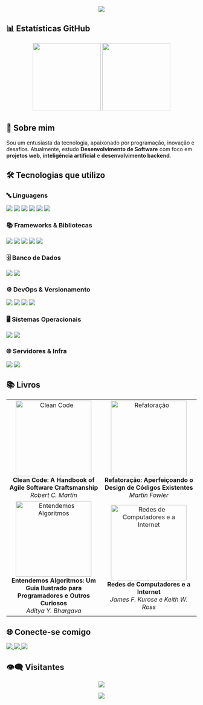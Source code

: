<p align="center">
  <img src="https://capsule-render.vercel.app/api?type=waving&height=300&text=Bem-vindo%20ao%20meu%20portfólio&animation=fadeIn&descAlignY=53&textBg=false&descAlign=50&desc=Explore%20minhas%20contribuições%20e%20projetos&fontAlign=50&fontAlignY=40&fontColor=FFFFFF&fontSize=60" />
</p>

## 📊 Estatísticas GitHub

<div align="center">
  <img height="180em" src="https://github-readme-stats.vercel.app/api?username=joaoragazzo&theme=dark&show_icons=true&hide_border=true&count_private=true"/>
  <img height="180em" src="https://github-readme-stats.vercel.app/api/top-langs/?username=joaoragazzo&theme=dark&show_icons=true&hide_border=true&layout=compact&&exclude_repo=joaoragazzo.github.io"/>
</div>

## 🧠 Sobre mim

Sou um entusiasta da tecnologia, apaixonado por programação, inovação e desafios. Atualmente, estudo **Desenvolvimento de Software** com foco em **projetos web**, **inteligência artificial** e **desenvolvimento backend**.

## 🛠️ Tecnologias que utilizo

### 🔤 Linguagens

<p>
  <img src="https://img.shields.io/badge/C-%23ffffff?style=for-the-badge&logo=c&logoColor=black&labelColor=white" />
  <img src="https://img.shields.io/badge/C++-%23ffffff?style=for-the-badge&logo=cplusplus&logoColor=blue&labelColor=white" />
  <img src="https://img.shields.io/badge/Java-%23ffffff?style=for-the-badge&logo=openjdk&logoColor=red&labelColor=white" />
  <img src="https://img.shields.io/badge/Python-%23ffffff?style=for-the-badge&logo=python&logoColor=blue&labelColor=white" />
  <img src="https://img.shields.io/badge/JavaScript-%23ffffff?style=for-the-badge&logo=javascript&logoColor=yellow&labelColor=white" />
  <img src="https://img.shields.io/badge/PHP-%23ffffff?style=for-the-badge&logo=php&logoColor=777BB4&labelColor=white" />
</p>

### 📚 Frameworks & Bibliotecas

<p>
  <img src="https://img.shields.io/badge/Spring%20Boot-%23ffffff?style=for-the-badge&logo=springboot&logoColor=6DB33F&labelColor=white" />
  <img src="https://img.shields.io/badge/Flask-%23ffffff?style=for-the-badge&logo=flask&logoColor=000000&labelColor=white" />
  <img src="https://img.shields.io/badge/Django-%23ffffff?style=for-the-badge&logo=django&logoColor=092E20&labelColor=white" />
  <img src="https://img.shields.io/badge/React-%23ffffff?style=for-the-badge&logo=react&logoColor=61DAFB&labelColor=white" />
  <img src="https://img.shields.io/badge/OpenCV-%23ffffff?style=for-the-badge&logo=opencv&logoColor=5C3EE8&labelColor=white" />
</p>

### 🗄️ Banco de Dados

<p>
  <img src="https://img.shields.io/badge/MySQL-%23ffffff?style=for-the-badge&logo=mysql&logoColor=4479A1&labelColor=white" />
  <img src="https://img.shields.io/badge/PostgreSQL-%23ffffff?style=for-the-badge&logo=postgresql&logoColor=336791&labelColor=white" />
</p>

### ⚙️ DevOps & Versionamento

<p>
  <img src="https://img.shields.io/badge/Git-%23ffffff?style=for-the-badge&logo=git&logoColor=F05032&labelColor=white" />
  <img src="https://img.shields.io/badge/GitHub-%23ffffff?style=for-the-badge&logo=github&logoColor=181717&labelColor=white" />
  <img src="https://img.shields.io/badge/Docker-%23ffffff?style=for-the-badge&logo=docker&logoColor=2496ED&labelColor=white" />
  <img src="https://img.shields.io/badge/GitHub%20Actions-%23ffffff?style=for-the-badge&logo=githubactions&logoColor=2088FF&labelColor=white" />
</p>

### 🖥️ Sistemas Operacionais

<p>
  <img src="https://img.shields.io/badge/Linux-%23ffffff?style=for-the-badge&logo=linux&logoColor=FCC624&labelColor=white" />
  <img src="https://img.shields.io/badge/Windows-%23ffffff?style=for-the-badge&logo=windows&logoColor=0078D6&labelColor=white" />
</p>

### 🌐 Servidores & Infra

<p>
  <img src="https://img.shields.io/badge/Nginx-%23ffffff?style=for-the-badge&logo=nginx&logoColor=009639&labelColor=white" />
  <img src="https://img.shields.io/badge/Apache-%23ffffff?style=for-the-badge&logo=apache&logoColor=D22128&labelColor=white" />
</p>

## 📚 Livros

<table align="center">
  <tr>
    <td align="center">
      <img src="https://m.media-amazon.com/images/I/51E2055ZGUL._AC_UF1000,1000_QL80_.jpg" alt="Clean Code" width="200"/><br/>
      <strong>Clean Code: A Handbook of Agile Software Craftsmanship</strong><br/>
      <em>Robert C. Martin</em>
    </td>
    <td align="center">
      <img src="https://m.media-amazon.com/images/I/81sTm5M7wjL.jpg" alt="Refatoração" width="200"/><br/>
      <strong>Refatoração: Aperfeiçoando o Design de Códigos Existentes</strong><br/>
      <em>Martin Fowler</em>
    </td>
  </tr>
  <tr>
    <td align="center">
      <img src="https://m.media-amazon.com/images/I/71Vkg7GfPFL.jpg" alt="Entendemos Algoritmos" width="200"/><br/>
      <strong>Entendemos Algoritmos: Um Guia Ilustrado para <br/> Programadores e Outros Curiosos</strong><br/>
      <em>Aditya Y. Bhargava</em>
    </td>
    <td align="center">
      <img src="https://m.media-amazon.com/images/I/71afmekhEBL._AC_UF1000,1000_QL80_.jpg" alt="Redes de Computadores e a Internet" width="200"/><br/>
      <strong>Redes de Computadores e a Internet</strong><br/>
      <em>James F. Kurose e Keith W. Ross</em>
    </td>
  </tr>
</table>

## 🌐 Conecte-se comigo

<a href="https://discord.com/users/963258412676825150" target="_blank">
  <img src="https://img.shields.io/badge/Discord-7289DA?style=for-the-badge&logo=discord&logoColor=white">
</a>
<a href="mailto:joaoragazzo479@gmail.com" target="_blank">
  <img src="https://img.shields.io/badge/-Gmail-%23333?style=for-the-badge&logo=gmail&logoColor=white">
</a>
<a href="https://www.linkedin.com/in/joao-ragazzo" target="_blank">
  <img src="https://img.shields.io/badge/LinkedIn-0A66C2?style=for-the-badge&logo=linkedin&logoColor=white">
</a>

## 👁‍🗨 Visitantes

<div align="center">
  <img src="https://profile-counter.glitch.me/joaoragazzo/count.svg?" />
</div>

<p align="center">
  <img src="https://capsule-render.vercel.app/api?type=waving&animation=fadeIn&descAlignY=53&textBg=false&descAlign=50&fontAlign=50&fontAlignY=40&section=footer"/>
</p>
